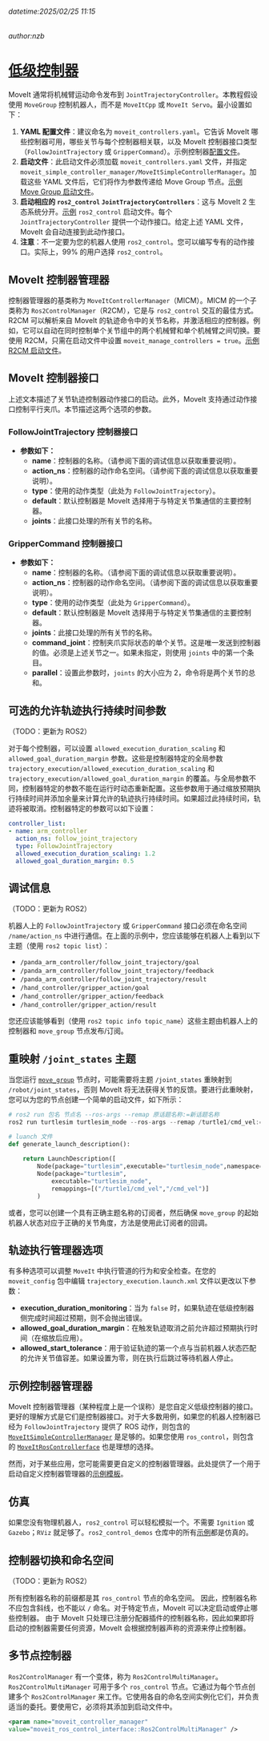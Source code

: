 ###### datetime:2025/02/25 11:15

###### author:nzb

# [低级控制器](https://moveit.picknik.ai/main/doc/examples/controller_configuration/controller_configuration_tutorial.html)

MoveIt 通常将机械臂运动命令发布到 `JointTrajectoryController`。本教程假设使用 `MoveGroup` 控制机器人，而不是 `MoveItCpp` 或 `MoveIt Servo`。最小设置如下：

1. **YAML 配置文件**：建议命名为 `moveit_controllers.yaml`。它告诉 MoveIt 哪些控制器可用，哪些关节与每个控制器相关联，以及 MoveIt 控制器接口类型（`FollowJointTrajectory` 或 `GripperCommand`）。示例控制器[配置文件](https://github.com/moveit/moveit_resources/blob/ros2/panda_moveit_config/config/moveit_controllers.yaml)。
2. **启动文件**：此启动文件必须加载 `moveit_controllers.yaml` 文件，并指定 `moveit_simple_controller_manager/MoveItSimpleControllerManager`。加载这些 YAML 文件后，它们将作为参数传递给 Move Group 节点。[示例 Move Group 启动文件](https://github.com/moveit/moveit_resources/blob/ros2/panda_moveit_config/launch/demo.launch.py)。
3. **启动相应的 `ros2_control` `JointTrajectoryControllers`**：这与 MoveIt 2 生态系统分开。[示例](https://github.com/ros-controls/ros2_control_demos) `ros2_control` 启动文件。每个 `JointTrajectoryController` 提供一个动作接口。给定上述 YAML 文件，MoveIt 会自动连接到此动作接口。
4. **注意**：不一定要为您的机器人使用 `ros2_control`。您可以编写专有的动作接口。实际上，99% 的用户选择 `ros2_control`。

## MoveIt 控制器管理器

控制器管理器的基类称为 `MoveItControllerManager`（MICM）。MICM 的一个子类称为 `Ros2ControlManager`（R2CM），它是与 `ros2_control` 交互的最佳方式。R2CM 可以解析来自 MoveIt 的轨迹命令中的关节名称，并激活相应的控制器。例如，它可以自动在同时控制单个关节组中的两个机械臂和单个机械臂之间切换。要使用 R2CM，只需在启动文件中设置 `moveit_manage_controllers = true`。[示例 R2CM 启动文件](https://github.com/moveit/moveit_resources/blob/ros2/panda_moveit_config/launch/demo.launch.py)。

## MoveIt 控制器接口

上述文本描述了关节轨迹控制器动作接口的启动。此外，MoveIt 支持通过动作接口控制平行夹爪。本节描述这两个选项的参数。

### **FollowJointTrajectory 控制器接口**
- **参数如下：**
  - **name**：控制器的名称。（请参阅下面的调试信息以获取重要说明）。
  - **action_ns**：控制器的动作命名空间。（请参阅下面的调试信息以获取重要说明）。
  - **type**：使用的动作类型（此处为 `FollowJointTrajectory`）。
  - **default**：默认控制器是 MoveIt 选择用于与特定关节集通信的主要控制器。
  - **joints**：此接口处理的所有关节的名称。

### **GripperCommand 控制器接口**
- **参数如下：**
  - **name**：控制器的名称。（请参阅下面的调试信息以获取重要说明）。
  - **action_ns**：控制器的动作命名空间。（请参阅下面的调试信息以获取重要说明）。
  - **type**：使用的动作类型（此处为 `GripperCommand`）。
  - **default**：默认控制器是 MoveIt 选择用于与特定关节集通信的主要控制器。
  - **joints**：此接口处理的所有关节的名称。
  - **command_joint**：控制夹爪实际状态的单个关节。这是唯一发送到控制器的值。必须是上述关节之一。如果未指定，则使用 `joints` 中的第一个条目。
  - **parallel**：设置此参数时，`joints` 的大小应为 2，命令将是两个关节的总和。

## 可选的允许轨迹执行持续时间参数

（TODO：更新为 ROS2）

对于每个控制器，可以设置 `allowed_execution_duration_scaling` 和 `allowed_goal_duration_margin` 参数。这些是控制器特定的全局参数 `trajectory_execution/allowed_execution_duration_scaling` 和 `trajectory_execution/allowed_goal_duration_margin` 的覆盖。与全局参数不同，控制器特定的参数不能在运行时动态重新配置。这些参数用于通过缩放预期执行持续时间并添加余量来计算允许的轨迹执行持续时间。如果超过此持续时间，轨迹将被取消。控制器特定的参数可以如下设置：

```yaml
controller_list:
- name: arm_controller
  action_ns: follow_joint_trajectory
  type: FollowJointTrajectory
  allowed_execution_duration_scaling: 1.2
  allowed_goal_duration_margin: 0.5
```

## 调试信息

（TODO：更新为 ROS2）

机器人上的 `FollowJointTrajectory` 或 `GripperCommand` 接口必须在命名空间 `/name/action_ns` 中进行通信。在上面的示例中，您应该能够在机器人上看到以下主题（使用 `ros2 topic list`）：

- `/panda_arm_controller/follow_joint_trajectory/goal`
- `/panda_arm_controller/follow_joint_trajectory/feedback`
- `/panda_arm_controller/follow_joint_trajectory/result`
- `/hand_controller/gripper_action/goal`
- `/hand_controller/gripper_action/feedback`
- `/hand_controller/gripper_action/result`

您还应该能够看到（使用 `ros2 topic info topic_name`）这些主题由机器人上的控制器和 `move_group` 节点发布/订阅。

## 重映射 `/joint_states` 主题

当您运行 [`move_group`](https://moveit.picknik.ai/main/doc/examples/move_group_interface/move_group_interface_tutorial.html) 节点时，可能需要将主题 `/joint_states` 重映射到 `/robot/joint_states`，否则 MoveIt 将无法获得关节的反馈。要进行此重映射，您可以为您的节点创建一个简单的启动文件，如下所示：

```python
# ros2 run 包名 节点名 --ros-args --remap 原话题名称:=新话题名称
ros2 run turtlesim turtlesim_node --ros-args --remap /turtle1/cmd_vel:=/cmd_vel

# luanch 文件
def generate_launch_description():
 
    return LaunchDescription([
        Node(package="turtlesim",executable="turtlesim_node",namespace="t1"),
        Node(package="turtlesim",
            executable="turtlesim_node",
            remappings=[("/turtle1/cmd_vel","/cmd_vel")]
        )
```

或者，您可以创建一个具有正确主题名称的订阅者，然后确保 `move_group` 的起始机器人状态对应于正确的关节角度，方法是使用此订阅者的回调。

## 轨迹执行管理器选项

有多种选项可以调整 `MoveIt` 中执行管道的行为和安全检查。在您的 `moveit_config` 包中编辑 `trajectory_execution.launch.xml` 文件以更改以下参数：

- **execution_duration_monitoring**：当为 `false` 时，如果轨迹在低级控制器侧完成时间超过预期，则不会抛出错误。
- **allowed_goal_duration_margin**：在触发轨迹取消之前允许超过预期执行时间（在缩放后应用）。
- **allowed_start_tolerance**：用于验证轨迹的第一个点与当前机器人状态匹配的允许关节值容差。如果设置为零，则在执行后跳过等待机器人停止。

## 示例控制器管理器

MoveIt 控制器管理器（某种程度上是一个误称）是您自定义低级控制器的接口。更好的理解方式是它们是控制器接口。对于大多数用例，如果您的机器人控制器已经为 `FollowJointTrajectory` 提供了 ROS 动作，则包含的 [`MoveItSimpleControllerManager`](https://github.com/moveit/moveit2/blob/main/moveit_plugins/moveit_simple_controller_manager) 是足够的。如果您使用 `ros_control`，则包含的 [`MoveItRosControllerface`](https://github.com/moveit/moveit2/blob/main/moveit_plugins/moveit_ros_control_interface) 也是理想的选择。

然而，对于某些应用，您可能需要更自定义的控制器管理器。此处提供了一个用于启动自定义控制器管理器的[示例模板](https://github.com/moveit/moveit2_tutorials/blob/main/doc/examples/controller_configuration/src/moveit_controller_manager_example.cpp)。

## 仿真

如果您没有物理机器人，`ros2_control` 可以轻松模拟一个。不需要 `Ignition` 或 `Gazebo`；`RViz` 就足够了。`ros2_control_demos` 仓库中的所有[示例](https://github.com/ros-controls/ros2_control_demos)都是仿真的。

## 控制器切换和命名空间

（TODO：更新为 ROS2）

所有控制器名称的前缀都是其 `ros_control` 节点的命名空间。 因此，控制器名称不应包含斜线，也不能以 `/` 命名。对于特定节点，MoveIt 可以决定启动或停止哪些控制器。 由于 MoveIt 只处理已注册分配器插件的控制器名称，因此如果即将启动的控制器需要任何资源，MoveIt 会根据控制器声称的资源来停止控制器。

## 多节点控制器

`Ros2ControlManager` 有一个变体，称为 `Ros2ControlMultiManager`。`Ros2ControlMultiManager` 可用于多个 `ros_control` 节点。它通过为每个节点创建多个 `Ros2ControlManager` 来工作。它使用各自的命名空间实例化它们，并负责适当的委托。要使用它，必须将其添加到启动文件中。

```xml
<param name="moveit_controller_manager"
value="moveit_ros_control_interface::Ros2ControlMultiManager" />
```